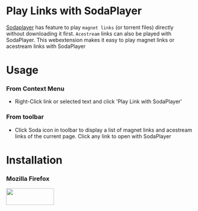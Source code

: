 # Play Links with SodaPlayer
[Sodaplayer](https://www.sodaplayer.com) has feature to play `magnet links` (or torrent files) directly without downloading it first. `Acestream` links can also be played with SodaPlayer. This webextension makes it easy to play magnet links or acestream links with SodaPlayer

# Usage
### From Context Menu
* Right-Click link or selected text and click 'Play Link with SodaPlayer'

### From toolbar
* Click Soda icon in toolbar to display a list of magnet links and acestream links of the current page. Click any link to open with SodaPlayer

# Installation
### Mozilla Firefox
<a href="https://addons.mozilla.org/en-US/firefox/addon/openwithsodaplayer/?src=external-github" target="_blank" title="Get Extension"> <img border="0" src="https://addons.cdn.mozilla.net/static/img/addons-buttons/AMO-button_2.png" width="129" height="45"> </a>
